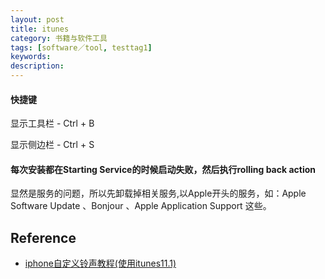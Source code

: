 ```yaml
---
layout: post
title: itunes
category: 书籍与软件工具
tags: [software／tool, testtag1]
keywords: 
description: 
---
```


#### 快捷键

显示工具栏 - Ctrl + B

显示侧边栏 - Ctrl + S

#### 每次安装都在Starting Service的时候启动失败，然后执行rolling back action
显然是服务的问题，所以先卸载掉相关服务,以Apple开头的服务，如：Apple Software Update    、Bonjour  、Apple Application Support 这些。
## Reference

* [iphone自定义铃声教程(使用itunes11.1)](http://jingyan.baidu.com/article/77b8dc7f24a6446175eab67f.html)

